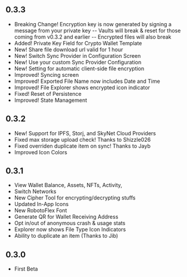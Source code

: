 ## 0.3.3
- Breaking Change! Encryption key is now generated by signing a message from your private key
-- Vaults will break & reset for those coming from v0.3.2 and earlier
-- Encrypted files will also break
- Added! Private Key Field for Crypto Wallet Template
- New! Share file download url valid for 1 hour
- New! Switch Sync Provider in Configuration Screen
- New! Use your custom Sync Provider Configuration
- New! Setting for automatic client-side file encryption
- Improved! Syncing screen
- Improved! Exported File Name now includes Date and Time
- Improved! File Explorer shows encrypted icon indicator
- Fixed! Reset of Persistence
- Improved! State Management

## 0.3.2
- New! Support for IPFS, Storj, and SkyNet Cloud Providers
- Fixed max storage upload check! Thanks to Shizzle026
- Fixed overriden duplicate item on sync! Thanks to Jayb
- Improved Icon Colors

## 0.3.1
- View Wallet Balance, Assets, NFTs, Activity, 
- Switch Networks
- New Cipher Tool for encrypting/decrypting stuffs
- Updated In-App Icons
- New RobotoFlex Font
- Generate QR for Wallet Receiving Address
- Opt in/out of anonymous crash & usage stats
- Explorer now shows File Type Icon Indicators
- Ability to duplicate an item (Thanks to Jib)

## 0.3.0
- First Beta